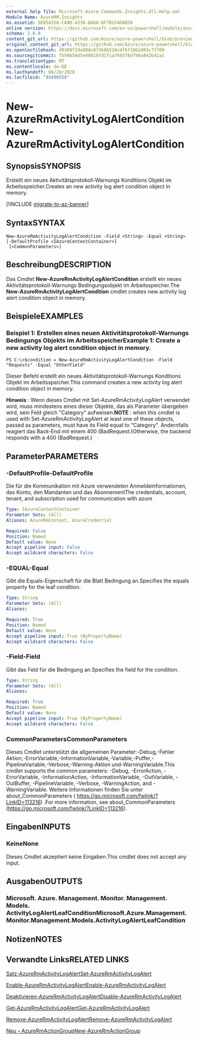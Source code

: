 ```yaml
---
external help file: Microsoft.Azure.Commands.Insights.dll-Help.xml
Module Name: AzureRM.Insights
ms.assetid: 5E854358-CA9D-4336-BA6A-BF7B1FADAB50
online version: https://docs.microsoft.com/en-us/powershell/module/azurerm.insights/new-azurermactivitylogalertcondition
schema: 2.0.0
content_git_url: https://github.com/Azure/azure-powershell/blob/preview/src/ResourceManager/Insights/Commands.Insights/help/New-AzureRmActivityLogAlertCondition.md
original_content_git_url: https://github.com/Azure/azure-powershell/blob/preview/src/ResourceManager/Insights/Commands.Insights/help/New-AzureRmActivityLogAlertCondition.md
ms.openlocfilehash: d9309f2de88dc87368b510cdf6f1062d03c7f709
ms.sourcegitcommit: f599b50d5e980197d1fca769378df90a842b42a1
ms.translationtype: MT
ms.contentlocale: de-DE
ms.lasthandoff: 08/20/2020
ms.locfileid: "93496558"
---
```

# <span data-ttu-id="fe2c0-101">New-AzureRmActivityLogAlertCondition</span><span class="sxs-lookup"><span data-stu-id="fe2c0-101">New-AzureRmActivityLogAlertCondition</span></span>

## <span data-ttu-id="fe2c0-102">Synopsis</span><span class="sxs-lookup"><span data-stu-id="fe2c0-102">SYNOPSIS</span></span>
<span data-ttu-id="fe2c0-103">Erstellt ein neues Aktivitätsprotokoll-Warnungs Konditions Objekt im Arbeitsspeicher.</span><span class="sxs-lookup"><span data-stu-id="fe2c0-103">Creates an new activity log alert condition object in memory.</span></span>

[!INCLUDE [migrate-to-az-banner](../../includes/migrate-to-az-banner.md)]

## <span data-ttu-id="fe2c0-104">Syntax</span><span class="sxs-lookup"><span data-stu-id="fe2c0-104">SYNTAX</span></span>

```
New-AzureRmActivityLogAlertCondition -Field <String> -Equal <String> [-DefaultProfile <IAzureContextContainer>]
 [<CommonParameters>]
```

## <span data-ttu-id="fe2c0-105">Beschreibung</span><span class="sxs-lookup"><span data-stu-id="fe2c0-105">DESCRIPTION</span></span>
<span data-ttu-id="fe2c0-106">Das Cmdlet **New-AzureRmActivityLogAlertCondition** erstellt ein neues Aktivitätsprotokoll-Warnungs Bedingungsobjekt im Arbeitsspeicher.</span><span class="sxs-lookup"><span data-stu-id="fe2c0-106">The **New-AzureRmActivityLogAlertCondition** cmdlet creates new activity log alert condition object in memory.</span></span>

## <span data-ttu-id="fe2c0-107">Beispiele</span><span class="sxs-lookup"><span data-stu-id="fe2c0-107">EXAMPLES</span></span>

### <span data-ttu-id="fe2c0-108">Beispiel 1: Erstellen eines neuen Aktivitätsprotokoll-Warnungs Bedingungs Objekts im Arbeitsspeicher</span><span class="sxs-lookup"><span data-stu-id="fe2c0-108">Example 1: Create a new activity log alert condition object in memory.</span></span>
```
PS C:\>$condition = New-AzureRmActivityLogAlertCondition -Field "Requests" -Equal "OtherField"
```

<span data-ttu-id="fe2c0-109">Dieser Befehl erstellt ein neues Aktivitätsprotokoll-Warnungs Konditions Objekt im Arbeitsspeicher.</span><span class="sxs-lookup"><span data-stu-id="fe2c0-109">This command creates a new activity log alert condition object in memory.</span></span>

<span data-ttu-id="fe2c0-110">**Hinweis** : Wenn dieses Cmdlet mit Set-AzureRmActivityLogAlert verwendet wird, muss mindestens eines dieser Objekte, das als Parameter übergeben wird, sein Feld gleich "Category" aufweisen.</span><span class="sxs-lookup"><span data-stu-id="fe2c0-110">**NOTE** : when this cmdlet is used with Set-AzureRmActivityLogAlert at least one of these objects, passed as parameters, must have its Field equal to "Category".</span></span> <span data-ttu-id="fe2c0-111">Andernfalls reagiert das Back-End mit einem 400 (BadRequest.)</span><span class="sxs-lookup"><span data-stu-id="fe2c0-111">Otherwise, the backend responds with a 400 (BadRequest.)</span></span>

## <span data-ttu-id="fe2c0-112">Parameter</span><span class="sxs-lookup"><span data-stu-id="fe2c0-112">PARAMETERS</span></span>

### <span data-ttu-id="fe2c0-113">-DefaultProfile</span><span class="sxs-lookup"><span data-stu-id="fe2c0-113">-DefaultProfile</span></span>
<span data-ttu-id="fe2c0-114">Die für die Kommunikation mit Azure verwendeten Anmeldeinformationen, das Konto, den Mandanten und das Abonnement</span><span class="sxs-lookup"><span data-stu-id="fe2c0-114">The credentials, account, tenant, and subscription used for communication with azure</span></span>

```yaml
Type: IAzureContextContainer
Parameter Sets: (All)
Aliases: AzureRmContext, AzureCredential

Required: False
Position: Named
Default value: None
Accept pipeline input: False
Accept wildcard characters: False
```

### <span data-ttu-id="fe2c0-115">-EQUAL</span><span class="sxs-lookup"><span data-stu-id="fe2c0-115">-Equal</span></span>
<span data-ttu-id="fe2c0-116">Gibt die Equals-Eigenschaft für die Blatt Bedingung an.</span><span class="sxs-lookup"><span data-stu-id="fe2c0-116">Specifies the equals property for the leaf condition.</span></span>

```yaml
Type: String
Parameter Sets: (All)
Aliases: 

Required: True
Position: Named
Default value: None
Accept pipeline input: True (ByPropertyName)
Accept wildcard characters: False
```

### <span data-ttu-id="fe2c0-117">-Field</span><span class="sxs-lookup"><span data-stu-id="fe2c0-117">-Field</span></span>
<span data-ttu-id="fe2c0-118">Gibt das Feld für die Bedingung an.</span><span class="sxs-lookup"><span data-stu-id="fe2c0-118">Specifies the field for the condition.</span></span>

```yaml
Type: String
Parameter Sets: (All)
Aliases: 

Required: True
Position: Named
Default value: None
Accept pipeline input: True (ByPropertyName)
Accept wildcard characters: False
```

### <span data-ttu-id="fe2c0-119">CommonParameters</span><span class="sxs-lookup"><span data-stu-id="fe2c0-119">CommonParameters</span></span>
<span data-ttu-id="fe2c0-120">Dieses Cmdlet unterstützt die allgemeinen Parameter:-Debug,-Fehler Aktion,-ErrorVariable,-InformationVariable,-Variable,-Puffer,-PipelineVariable,-Verbose,-Warning-Aktion und-WarningVariable.</span><span class="sxs-lookup"><span data-stu-id="fe2c0-120">This cmdlet supports the common parameters: -Debug, -ErrorAction, -ErrorVariable, -InformationAction, -InformationVariable, -OutVariable, -OutBuffer, -PipelineVariable, -Verbose, -WarningAction, and -WarningVariable.</span></span> <span data-ttu-id="fe2c0-121">Weitere Informationen finden Sie unter about_CommonParameters ( https://go.microsoft.com/fwlink/?LinkID=113216) .</span><span class="sxs-lookup"><span data-stu-id="fe2c0-121">For more information, see about_CommonParameters (https://go.microsoft.com/fwlink/?LinkID=113216).</span></span>

## <span data-ttu-id="fe2c0-122">Eingaben</span><span class="sxs-lookup"><span data-stu-id="fe2c0-122">INPUTS</span></span>

### <span data-ttu-id="fe2c0-123">Keine</span><span class="sxs-lookup"><span data-stu-id="fe2c0-123">None</span></span>
<span data-ttu-id="fe2c0-124">Dieses Cmdlet akzeptiert keine Eingaben.</span><span class="sxs-lookup"><span data-stu-id="fe2c0-124">This cmdlet does not accept any input.</span></span>

## <span data-ttu-id="fe2c0-125">Ausgaben</span><span class="sxs-lookup"><span data-stu-id="fe2c0-125">OUTPUTS</span></span>

### <span data-ttu-id="fe2c0-126">Microsoft. Azure. Management. Monitor. Management. Models. ActivityLogAlertLeafCondition</span><span class="sxs-lookup"><span data-stu-id="fe2c0-126">Microsoft.Azure.Management.Monitor.Management.Models.ActivityLogAlertLeafCondition</span></span>

## <span data-ttu-id="fe2c0-127">Notizen</span><span class="sxs-lookup"><span data-stu-id="fe2c0-127">NOTES</span></span>

## <span data-ttu-id="fe2c0-128">Verwandte Links</span><span class="sxs-lookup"><span data-stu-id="fe2c0-128">RELATED LINKS</span></span>

[<span data-ttu-id="fe2c0-129">Satz-AzureRmActivityLogAlert</span><span class="sxs-lookup"><span data-stu-id="fe2c0-129">Set-AzureRmActivityLogAlert</span></span>](./Set-AzureRmActivityLogAlert.md)

[<span data-ttu-id="fe2c0-130">Enable-AzureRmActivityLogAlert</span><span class="sxs-lookup"><span data-stu-id="fe2c0-130">Enable-AzureRmActivityLogAlert</span></span>](./Enable-AzureRmActivityLogAlert.md)

[<span data-ttu-id="fe2c0-131">Deaktivieren-AzureRmActivityLogAlert</span><span class="sxs-lookup"><span data-stu-id="fe2c0-131">Disable-AzureRmActivityLogAlert</span></span>](./Disable-AzureRmActivityLogAlert.md)

[<span data-ttu-id="fe2c0-132">Get-AzureRmActivityLogAlert</span><span class="sxs-lookup"><span data-stu-id="fe2c0-132">Get-AzureRmActivityLogAlert</span></span>](./Get-AzureRmActivityLogAlert.md)

[<span data-ttu-id="fe2c0-133">Remove-AzureRmActivityLogAlert</span><span class="sxs-lookup"><span data-stu-id="fe2c0-133">Remove-AzureRmActivityLogAlert</span></span>](./Remove-AzureRmActivityLogAlert.md)

[<span data-ttu-id="fe2c0-134">Neu – AzureRmActionGroup</span><span class="sxs-lookup"><span data-stu-id="fe2c0-134">New-AzureRmActionGroup</span></span>](./Get-AzureRmActionGroup.md)

